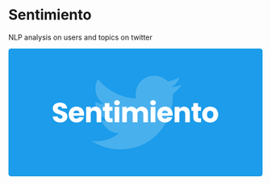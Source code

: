 # Sentimiento
NLP analysis on users and topics on twitter

<img src="https://github.com/anmolbhardwaj17/sentimiento/blob/master/public/images/sentimiento.png"></img>
